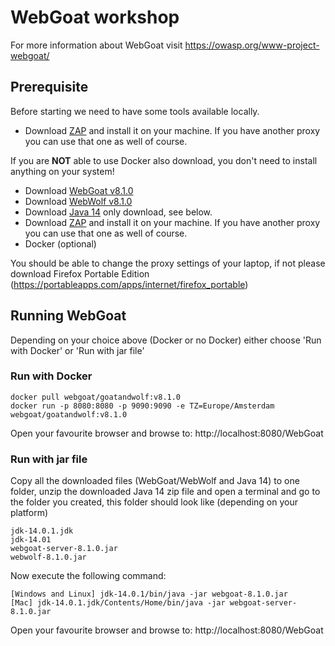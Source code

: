 # WebGoat workshop

For more information about WebGoat visit https://owasp.org/www-project-webgoat/

## Prerequisite

Before starting we need to have some tools available locally.

- Download [ZAP](https://www.zaproxy.org/download/) and install it on your machine. If you have another proxy you can use that one as well of course.

If you are **NOT** able to use Docker also download, you don't need to install anything on your system!

- Download [WebGoat v8.1.0](https://github.com/WebGoat/WebGoat/releases/tag/v8.1.0) 
- Download [WebWolf v8.1.0](https://github.com/WebGoat/WebGoat/releases/tag/v8.1.0)
- Download [Java 14](https://jdk.java.net/archive/) only download, see below.
- Download [ZAP](https://www.zaproxy.org/download/) and install it on your machine. If you have another proxy you can use that one as well of course.
- Docker (optional)

You should be able to change the proxy settings of your laptop, if not please download Firefox Portable Edition (https://portableapps.com/apps/internet/firefox_portable)

## Running WebGoat

Depending on your choice above (Docker or no Docker) either choose 'Run with Docker' or 'Run with jar file'

### Run with Docker

```
docker pull webgoat/goatandwolf:v8.1.0
docker run -p 8080:8080 -p 9090:9090 -e TZ=Europe/Amsterdam webgoat/goatandwolf:v8.1.0
```

Open your favourite browser and browse to: http://localhost:8080/WebGoat

### Run with jar file

Copy all the downloaded files (WebGoat/WebWolf and Java 14) to one folder, unzip the downloaded Java 14 zip file and open a terminal and go to the folder you created, this folder should look like (depending on your platform)

```
jdk-14.0.1.jdk
jdk-14.01
webgoat-server-8.1.0.jar
webwolf-8.1.0.jar
```

Now execute the following command:

```
[Windows and Linux] jdk-14.0.1/bin/java -jar webgoat-8.1.0.jar
[Mac] jdk-14.0.1.jdk/Contents/Home/bin/java -jar webgoat-server-8.1.0.jar
```

Open your favourite browser and browse to: http://localhost:8080/WebGoat



